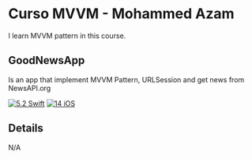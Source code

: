 # Curso MVVM - Mohammed Azam
I learn MVVM pattern in this course.

## GoodNewsApp
Is an app that implement MVVM Pattern, URLSession and get news from NewsAPI.org

[![5.2 Swift](https://img.shields.io/badge/Swift-5.2-green.svg)](https://github.com/Naereen/badges)
[![14 iOS](https://img.shields.io/badge/iOS-13x+-blue.svg)](https://github.com/Naereen/badges)

## Details
N/A

